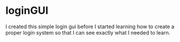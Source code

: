 # loginGUI
I created this simple login gui before I started learning how to create a proper login system so that I can see exactly what I needed to learn.

